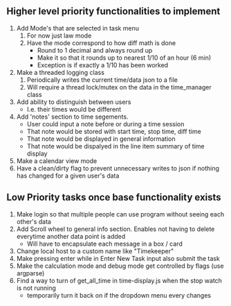 ## Higher level priority functionalities to implement

1. Add Mode's that are selected in task menu
    1. For now just law mode
    2. Have the mode correspond to how diff math is done 
        * Round to 1 decimal and always round up
        * Make it so that it rounds up to nearest 1/10 of an hour (6 min)
        * Exception is if exactly a 1/10 has been worked
2. Make a threaded logging class
    1. Periodically writes the current time/data json to a file 
    2. Will require a thread lock/mutex on the data in the time_manager class
3. Add ability to distinguish between users 
    * I.e. their times would be different
4. Add 'notes' section to time segements. 
    * User could input a note before or during a time session
    * That note would be stored with start time, stop time, diff time
    * That note would be displayed in general information 
    * That note would be dispalyed in the line item summary of time display
5. Make a calendar view mode
6. Have a clean/dirty flag to prevent unnecessary writes to json if nothing has changed for a given user's data


## Low Priority tasks once base functionality exists
1. Make login so that multiple people can use program without seeing each other's data
2. Add Scroll wheel to general info section. Enables not having to delete everytime another data point is added
    * Will have to encapsulate each message in a box / card
3. Change local host to a custom name like "Timekeeper"
4. Make pressing enter while in Enter New Task input also submit the task
5. Make the calculation mode and debug mode get controlled by flags (use argparse)
6. Find a way to turn of get_all_time in time-display.js when the stop watch is not running 
    * temporarily turn it back on if the dropdown menu every changes
